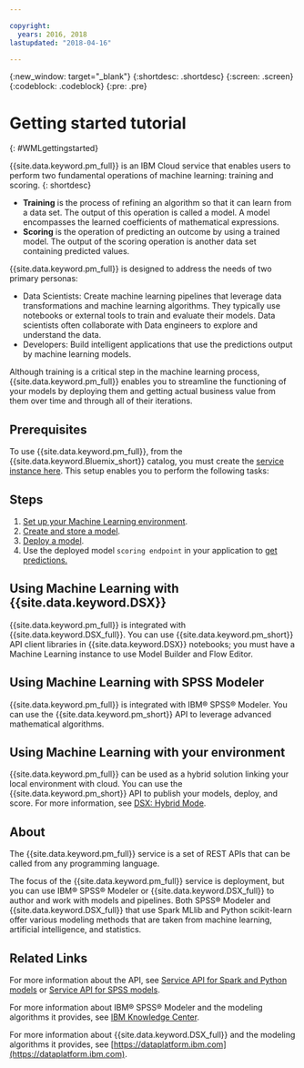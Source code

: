 ```yaml
---

copyright:
  years: 2016, 2018
lastupdated: "2018-04-16"

---
```


<!-- Common attributes used in the template are defined as follows: -->
{:new_window: target="_blank"}
{:shortdesc: .shortdesc}
{:screen: .screen}
{:codeblock: .codeblock}
{:pre: .pre}

# Getting started tutorial
{: #WMLgettingstarted}

{{site.data.keyword.pm_full}} is an IBM Cloud service that enables users to perform two fundamental operations of machine learning: training and scoring.
{: shortdesc}

- **Training** is the process of refining an algorithm so that it can learn from a data set. The output of this operation is called a model. A model encompasses the learned coefficients of mathematical expressions.
- **Scoring** is the operation of predicting an outcome by using a trained model. The output of the scoring operation is another data set containing predicted values.

{{site.data.keyword.pm_full}} is designed to address the needs of two primary personas:

- Data Scientists: Create machine learning pipelines that leverage data transformations and machine learning algorithms. They typically use notebooks or external tools to train and evaluate their models. Data scientists often collaborate with Data engineers to explore and understand the data.
- Developers: Build intelligent applications that use the predictions output by machine learning models.

Although training is a critical step in the machine learning process, {{site.data.keyword.pm_full}} enables you to streamline the functioning of your models by deploying them and getting actual business value from them over time and through all of their iterations.

## Prerequisites

To use {{site.data.keyword.pm_full}}, from the {{site.data.keyword.Bluemix_short}} catalog, you must create the [service instance here](https://console.bluemix.net/catalog/services/ibm-watson-machine-learning/). This setup enables you to perform the following tasks:

## Steps

1. [Set up your Machine Learning environment](ml_getting_access.html).
1. [Create and store a model](pm_custom_models.html).
2. [Deploy a model](pm_service_api_spark_online.html).
3. Use the deployed model `scoring endpoint` in your application to [get predictions.](pm_service_api_spark_building.html)

## Using Machine Learning with {{site.data.keyword.DSX}}

{{site.data.keyword.pm_full}} is integrated with {{site.data.keyword.DSX_full}}. You can use {{site.data.keyword.pm_short}} API client libraries in {{site.data.keyword.DSX}} notebooks; you must have a Machine Learning instance to use Model Builder and Flow Editor.

## Using Machine Learning with SPSS Modeler

{{site.data.keyword.pm_full}} is integrated with IBM® SPSS® Modeler. You can use the {{site.data.keyword.pm_short}} API to leverage advanced mathematical algorithms.

## Using Machine Learning with your environment

{{site.data.keyword.pm_full}} can be used as a hybrid solution linking your local environment with cloud. You can use the {{site.data.keyword.pm_short}} API to publish your models, deploy, and score. For more information, see [DSX: Hybrid Mode](https://medium.com/ibm-data-science-experience/dsx-hybrid-mode-91b580450c5b).

## About

The {{site.data.keyword.pm_full}} service is a set of REST APIs that can be
called from any programming language.

The focus of the {{site.data.keyword.pm_full}} service is deployment, but you can use IBM® SPSS® Modeler or {{site.data.keyword.DSX_full}} to author and work with models and pipelines. Both SPSS® Modeler and {{site.data.keyword.DSX_full}} that use Spark MLlib and Python scikit-learn offer various modeling methods that are taken from machine learning, artificial intelligence, and statistics.

## Related Links

For more information about the API, see [Service API for Spark and Python models](pm_service_api_spark.html) or [Service
API for SPSS models](pm_service_api_spss.html).

For more information about IBM® SPSS® Modeler and the modeling algorithms it
provides, see [IBM Knowledge Center](https://www.ibm.com/support/knowledgecenter/SS3RA7).

For more information about {{site.data.keyword.DSX_full}} and the modeling
algorithms it provides, see [https://dataplatform.ibm.com](https://dataplatform.ibm.com).
